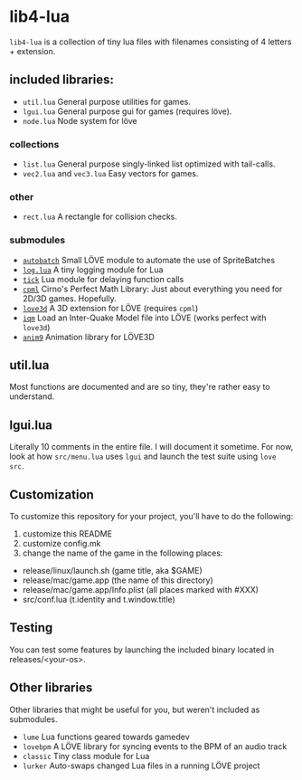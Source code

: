 # lib4-lua
`lib4-lua` is a collection of tiny lua files with filenames consisting of 4
letters + extension.

## included libraries:
- `util.lua` General purpose utilities for games.
- `lgui.lua` General purpose gui for games (requires löve).
- `node.lua` Node system for löve

### collections
- `list.lua` General purpose singly-linked list optimized with tail-calls.
- `vec2.lua` and `vec3.lua` Easy vectors for games.

### other
- `rect.lua` A rectangle for collision checks.

### submodules
- [`autobatch`](https://github.com/rxi/autobatch) Small LÖVE module to automate the use of SpriteBatches
- [`log.lua`](https://github.com/rxi/log.lua) A tiny logging module for Lua
- [`tick`](https://github.com/rxi/tick) Lua module for delaying function calls
- [`cpml`](https://github.com/excessive/cpml) Cirno's Perfect Math Library: Just about everything you need for 2D/3D games. Hopefully.
- [`love3d`](https://github.com/excessive/love3d)  A 3D extension for LÖVE (requires `cpml`)
- [`iqm`](https://github.com/excessive/iqm)  Load an Inter-Quake Model file into LÖVE (works perfect with `love3d`)
- [`anim9`](https://github.com/excessive/anim9)  Animation library for LÖVE3D

## util.lua
Most functions are documented and are so tiny, they're rather easy to understand.

## lgui.lua
Literally 10 comments in the entire file. I will document it sometime. For now,
look at how `src/menu.lua` uses `lgui` and launch the test suite using `love src`.

## Customization
To customize this repository for your project, you'll have to do the following:
1. customize this README
2. customize config.mk
3. change the name of the game in the following places:
 - release/linux/launch.sh (game title, aka $GAME)
 - release/mac/game.app (the name of this directory)
 - release/mac/game.app/Info.plist (all places marked with #XXX)
 - src/conf.lua (t.identity and t.window.title)

## Testing
You can test some features by launching the included binary located in
releases/\<your-os\>.

## Other libraries
Other libraries that might be useful for you, but weren't included as
submodules.  
- `lume` Lua functions geared towards gamedev
- `lovebpm` A LÖVE library for syncing events to the BPM of an audio track
- `classic` Tiny class module for Lua
- `lurker` Auto-swaps changed Lua files in a running LÖVE project
